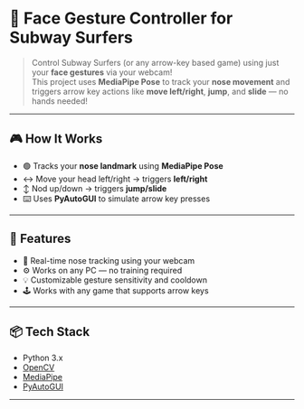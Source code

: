 # 🧠 Face Gesture Controller for Subway Surfers

> Control Subway Surfers (or any arrow-key based game) using just your **face gestures** via your webcam!  
This project uses **MediaPipe Pose** to track your **nose movement** and triggers arrow key actions like **move left/right**, **jump**, and **slide** — no hands needed!

---

## 🎮 How It Works

- 🟢 Tracks your **nose landmark** using **MediaPipe Pose**
- ↔️ Move your head left/right → triggers **left/right**
- ↕️ Nod up/down → triggers **jump/slide**
- ⌨️ Uses **PyAutoGUI** to simulate arrow key presses

---

## 🚀 Features

- 🎯 Real-time nose tracking using your webcam
- ⚙️ Works on any PC — no training required
- 💡 Customizable gesture sensitivity and cooldown
- 🕹 Works with any game that supports arrow keys

---

## 📦 Tech Stack

- Python 3.x
- [OpenCV](https://opencv.org/)
- [MediaPipe](https://mediapipe.dev/)
- [PyAutoGUI](https://pyautogui.readthedocs.io/en/latest/)

---
